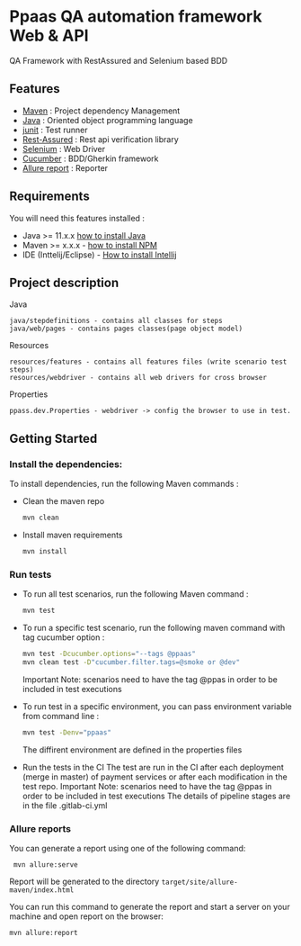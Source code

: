 # Ppaas QA automation framework Web & API

QA Framework with RestAssured and Selenium based BDD

## Features

- [Maven](https://maven.apache.org/guides/) : Project dependency Management
- [Java](https://docs.oracle.com/en/java/) : Oriented object programming language
- [junit](https://docs.oracle.com/en/java/) : Test runner
- [Rest-Assured](https://rest-assured.io/) : Rest api verification library
- [Selenium](https://selenium.dev/) : Web Driver
- [Cucumber](https://cucumber.io/docs/cucumber/) : BDD/Gherkin framework
- [Allure report](https://docs.qameta.io/allure/) : Reporter

## Requirements

You will need this features installed :

- Java >= 11.x.x [how to install Java](https://java.com/en/download/)
- Maven >= x.x.x - [how to install NPM](https://maven.apache.org/install.html)
- IDE (Inttelij/Eclipse) - [How to install Intellij](https://www.jetbrains.com/help/idea/installation-guide.html)

## Project description

Java

    java/stepdefinitions - contains all classes for steps
    java/web/pages - contains pages classes(page object model)

Resources

    resources/features - contains all features files (write scenario test steps)
    resources/webdriver - contains all web drivers for cross browser

Properties

    ppass.dev.Properties - webdriver -> config the browser to use in test.

## Getting Started

### Install the dependencies:

To install dependencies, run the following Maven commands :

- Clean the maven repo
    ```bash
    mvn clean
    ```

- Install maven requirements
    ```bash
    mvn install
    ```

### Run tests

- To run all test scenarios, run the following Maven command :

    ```bash
    mvn test
    ```
- To run a specific test scenario, run the following maven command with tag cucumber option :

    ```bash
    mvn test -Dcucumber.options="--tags @ppaas"
   mvn clean test -D"cucumber.filter.tags=@smoke or @dev"
    ```
  Important Note: scenarios need to have the tag @ppas in order to be included in test executions
- To run test in a specific environment, you can pass environment variable from command line :
    ```bash
    mvn test -Denv="ppaas"
    ```
  The diffirent environment are defined in the properties files

- Run the tests in the CI The test are run in the CI after each deployment (merge in master) of payment services or
  after each modification in the test repo. Important Note: scenarios need to have the tag @ppas in order to be included
  in test executions The details of pipeline stages are in the file .gitlab-ci.yml

### Allure reports

You can generate a report using one of the following command:

     mvn allure:serve

Report will be generated to the directory `target/site/allure-maven/index.html`

You can run this command to generate the report and start a server on your machine and open report on the browser:

```bash
mvn allure:report
```
